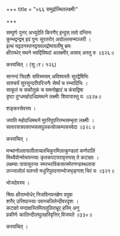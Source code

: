 +++
title = "०६६ समुद्रोत्थितलक्ष्मीः"

+++


सम्पूर्णः पुनर् अभ्युदेति किरणैर् इन्दुस् ततो दन्तिनः  
कुम्भद्वन्द्वम् इदं पुनः सुरतरोर् अग्रोल्लसन्मञ्जरी ।  
इत्थं यद्वदनस्तनद्वयवलद्रोमावलीषु भ्रमः  
क्षीराब्धेर् मथने भवद्दिविषदां अलक्ष्मीर् असाव् अस्तु वः ॥३२६॥  


कस्यचित् । (सु।र। १२६)  


सानन्दं त्रिदशैः सविस्मयम् अविश्वस्तैः सुरद्वेषिभिः  
साश्चर्यं सुरसुन्दरीपरिजनैः सेर्ष्यं च रम्भादिभिः ।  
साकूतं च सकौतुकं च समनोह्लादं च कंसद्विषा  
दृष्टा दुग्धमहोदधिप्रमथने लक्ष्मीः शिवायास्तु वः ॥३२७॥  


शङ्करसेवस्य ।   


जयति महोदधिमथने मुररिपुपरिरम्भसम्भृता लक्ष्मीः ।  
सत्वरसत्रपसरभससपुलकसोत्कम्पसस्वेदा ॥३२८॥  


कस्यचित् ।  


मन्थानोल्लासलीलाचलचिकुरमिलत्कुण्डलां कर्णपालिं  
मिथ्यैवोन्मोचयन्त्याः कृतकपटपरावृत्तयस् ते कटाक्षाः ।  
लक्ष्म्याः पायासुरन्तः स्मरभरविकसत्स्मेरगण्डस्थलाया  
लज्जालोलं वलन्तो मधुरिपुवदनाम्भोजभृङ्गाश् चिरं वः ॥३२९॥  


भोजदेवस्य ।  


श्रियः क्षीराम्भोधेर् निजविनयनम्रेण वपुषा  
शनैर् उत्तिष्ठन्त्याः पवनचलितेन्दीवरदृशः ।  
कटाक्षो मन्दाक्षस्तिमितलुलितभ्रूर् हरिम् अनु  
प्रकीर्णः कालिन्दीलघुलहरिवृत्तिर् विजयते ॥३३०॥  


कस्यचित् ।  


